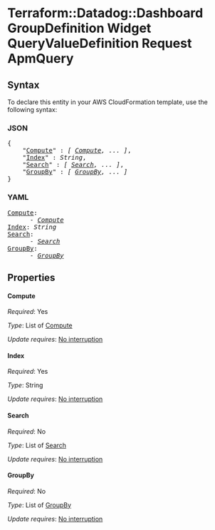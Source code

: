 # Terraform::Datadog::Dashboard GroupDefinition Widget QueryValueDefinition Request ApmQuery

## Syntax

To declare this entity in your AWS CloudFormation template, use the following syntax:

### JSON

<pre>
{
    "<a href="#compute" title="Compute">Compute</a>" : <i>[ <a href="groupdefinition-widget-queryvaluedefinition-request-apmquery-compute.md">Compute</a>, ... ]</i>,
    "<a href="#index" title="Index">Index</a>" : <i>String</i>,
    "<a href="#search" title="Search">Search</a>" : <i>[ <a href="groupdefinition-widget-queryvaluedefinition-request-apmquery-search.md">Search</a>, ... ]</i>,
    "<a href="#groupby" title="GroupBy">GroupBy</a>" : <i>[ <a href="groupdefinition-widget-queryvaluedefinition-request-apmquery-groupby.md">GroupBy</a>, ... ]</i>
}
</pre>

### YAML

<pre>
<a href="#compute" title="Compute">Compute</a>: <i>
      - <a href="groupdefinition-widget-queryvaluedefinition-request-apmquery-compute.md">Compute</a></i>
<a href="#index" title="Index">Index</a>: <i>String</i>
<a href="#search" title="Search">Search</a>: <i>
      - <a href="groupdefinition-widget-queryvaluedefinition-request-apmquery-search.md">Search</a></i>
<a href="#groupby" title="GroupBy">GroupBy</a>: <i>
      - <a href="groupdefinition-widget-queryvaluedefinition-request-apmquery-groupby.md">GroupBy</a></i>
</pre>

## Properties

#### Compute

_Required_: Yes

_Type_: List of <a href="groupdefinition-widget-queryvaluedefinition-request-apmquery-compute.md">Compute</a>

_Update requires_: [No interruption](https://docs.aws.amazon.com/AWSCloudFormation/latest/UserGuide/using-cfn-updating-stacks-update-behaviors.html#update-no-interrupt)

#### Index

_Required_: Yes

_Type_: String

_Update requires_: [No interruption](https://docs.aws.amazon.com/AWSCloudFormation/latest/UserGuide/using-cfn-updating-stacks-update-behaviors.html#update-no-interrupt)

#### Search

_Required_: No

_Type_: List of <a href="groupdefinition-widget-queryvaluedefinition-request-apmquery-search.md">Search</a>

_Update requires_: [No interruption](https://docs.aws.amazon.com/AWSCloudFormation/latest/UserGuide/using-cfn-updating-stacks-update-behaviors.html#update-no-interrupt)

#### GroupBy

_Required_: No

_Type_: List of <a href="groupdefinition-widget-queryvaluedefinition-request-apmquery-groupby.md">GroupBy</a>

_Update requires_: [No interruption](https://docs.aws.amazon.com/AWSCloudFormation/latest/UserGuide/using-cfn-updating-stacks-update-behaviors.html#update-no-interrupt)

